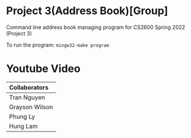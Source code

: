 # Project 3(Address Book)[Group] 
Command line address book managing program for CS2600 Spring 2022 (Project 3)


To run the program:
```mingw32-make program```
# Youtube Video


| Collaborators |
| :------------ |
| Tran Nguyen   | 
| Grayson Wilson| 
| Phung Ly      | 
| Hung Lam      |
